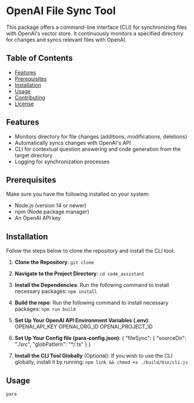 # OpenAI File Sync Tool

This package offers a command-line interface (CLI) for synchronizing files with OpenAI's vector store. It continuously monitors a specified directory for changes and syncs relevant files with OpenAI.

## Table of Contents

- [Features](#features)
- [Prerequisites](#prerequisites)
- [Installation](#installation)
- [Usage](#usage)
- [Contributing](#contributing)
- [License](#license)

## Features

- Monitors directory for file changes (additions, modifications, deletions)
- Automatically syncs changes with OpenAI's API
- CLI for contextual question answering and code generation from the target directory
- Logging for synchronization processes

## Prerequisites

Make sure you have the following installed on your system:

- Node.js (version 14 or newer)
- npm (Node package manager)
- An OpenAI API key

## Installation

Follow the steps below to clone the repository and install the CLI tool:

1. **Clone the Repository**:
   `git clone`

2. **Navigate to the Project Directory**:
   `cd code_assistant`

3. **Install the Dependencies**:
   Run the following command to install necessary packages:
   `npm install`

4. **Build the repo**:
   Run the following command to install necessary packages:
   `npm run build`

5. **Set Up Your OpenAI API Environment Variables (.env)**:
   OPENAI_API_KEY
   OPENAI_ORG_ID
   OPENAI_PROJECT_ID

6. **Set Up Your Config file (para-config.json)**:
   {
   "fileSync": {
   "sourceDir": "./src",
   "globPattern": "\*_/_.ts"
   }
   }

7. **Install the CLI Tool Globally** (Optional):
   If you wish to use the CLI globally, install it by running:
   `npm link && chmod +x ./build/bin/cli.js`

## Usage

`para`

